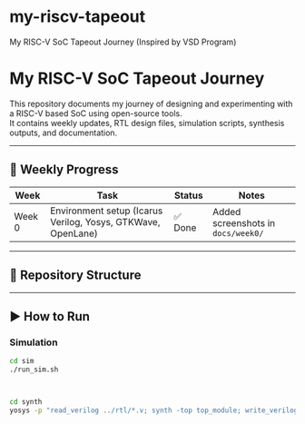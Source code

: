 # my-riscv-tapeout
My RISC-V SoC Tapeout Journey (Inspired by VSD Program)
# My RISC-V SoC Tapeout Journey

This repository documents my journey of designing and experimenting with a RISC-V based SoC using open-source tools.  
It contains weekly updates, RTL design files, simulation scripts, synthesis outputs, and documentation.

---

## 📅 Weekly Progress

| Week | Task | Status | Notes |
|------|------|--------|-------|
| Week 0 | Environment setup (Icarus Verilog, Yosys, GTKWave, OpenLane) | ✅ Done | Added screenshots in `docs/week0/` |


---

## 📂 Repository Structure


---

## ▶️ How to Run

### Simulation
```bash
cd sim
./run_sim.sh



cd synth
yosys -p "read_verilog ../rtl/*.v; synth -top top_module; write_verilog -noattr synth_out.v"
